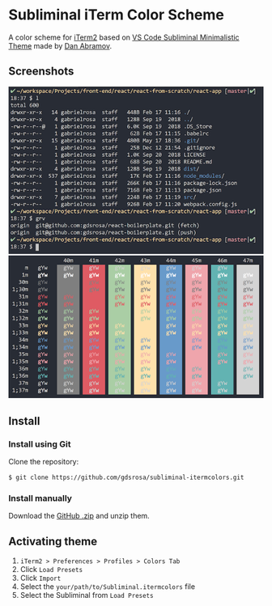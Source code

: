 # Subliminal iTerm Color Scheme

A color scheme for [iTerm2](http://iterm2.com/) based on [VS Code Subliminal Minimalistic Theme](https://github.com/gaearon/subliminal) made by [Dan Abramov](https://github.com/gaearon).

## Screenshots

![Subliminal.itermcolors](screenshots/example.png)
![Subliminal.itermcolors](screenshots/subliminal.png)

## Install 

### Install using Git

Clone the repository:

```bash
$ git clone https://github.com/gdsrosa/subliminal-itermcolors.git
```

### Install manually

Download the [GitHub .zip](https://github.com/gdsrosa/subliminal-itermcolors/archive/master.zip) and unzip them.

## Activating theme

1. `iTerm2 > Preferences > Profiles > Colors Tab`
2. Click `Load Presets`
3. Click `Import`
4. Select the `your/path/to/Subliminal.itermcolors` file
5. Select the Subliminal from `Load Presets`